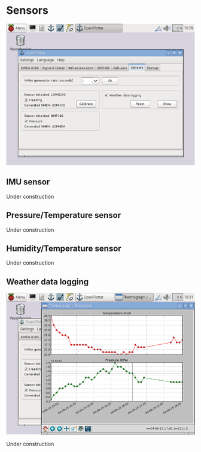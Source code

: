 
# Sensors
![](sensors.png)

## IMU sensor

Under construction

## Pressure/Temperature sensor

Under construction

## Humidity/Temperature sensor

Under construction

## Weather data logging
![](sensors1.png)

Under construction